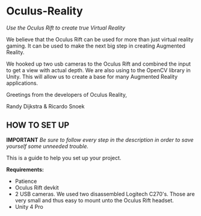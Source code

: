 Oculus-Reality
==============
*Use the Oculus Rift to create true Virtual Reality*

We believe that the Oculus Rift can be used for more than just virtual reality gaming. It can be used to make the next big step in creating Augmented Reality. 

We hooked up two usb cameras to the Oculus Rift and combined the input to get a view with actual depth. We are also using to the OpenCV library in Unity. This will allow us to create a base for many Augmented Reality applications.

Greetings from the developers of Oculus Reality,

Randy Dijkstra & Ricardo Snoek


HOW TO SET UP
--------------

**IMPORTANT** *Be sure to follow every step in the description in order to save yourself some unneeded trouble.*

This is a guide to help you set up your project.

**Requirements:**
- Patience 
- Oculus Rift devkit
- 2 USB cameras. We used two disassembled Logitech C270's. Those are very small and thus easy to mount unto the Oculus Rift headset.
- Unity 4 Pro